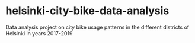 # helsinki-city-bike-data-analysis
Data analysis project on city bike usage patterns in the different districts of Helsinki in years 2017-2019
